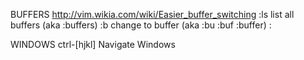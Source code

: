 BUFFERS
http://vim.wikia.com/wiki/Easier_buffer_switching<Paste>
:ls                 list all buffers (aka :buffers)
:b                  change to buffer (aka :bu :buf :buffer)
:

WINDOWS
ctrl-[hjkl]         Navigate Windows

